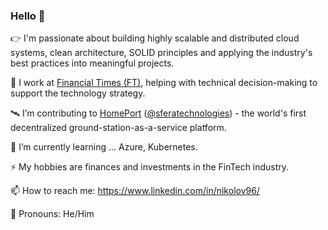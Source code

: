 ### Hello 👋

👉  I'm passionate about building highly scalable and distributed cloud systems, clean architecture, SOLID principles and applying the industry's best practices into meaningful projects.

📰  I work at [Financial Times (FT)](https://www.ft.com/), helping with technical decision-making to support the technology strategy.

🛰  I’m contributing to [HomePort](https://homeport.network/) ([@sferatechnologies](https://medium.com/@sferatechnologies)) - the world's first decentralized ground-station-as-a-service platform.

🌱  I’m currently learning ... Azure, Kubernetes.

⚡  My hobbies are finances and investments in the FinTech industry.

📫  How to reach me: https://www.linkedin.com/in/nikolov96/

👨  Pronouns: He/Him
